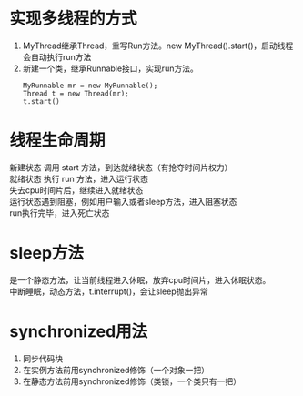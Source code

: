 # 实现多线程的方式
1. MyThread继承Thread，重写Run方法。new MyThread().start()，启动线程会自动执行run方法  
2. 新建一个类，继承Runnable接口，实现run方法。
   ```
   MyRunnable mr = new MyRunnable();
   Thread t = new Thread(mr);
   t.start()
   ```

# 线程生命周期
新建状态 调用 start 方法，到达就绪状态（有抢夺时间片权力）  
就绪状态 执行 run 方法，进入运行状态  
失去cpu时间片后，继续进入就绪状态  
运行状态遇到阻塞，例如用户输入或者sleep方法，进入阻塞状态  
run执行完毕，进入死亡状态  

# sleep方法
是一个静态方法，让当前线程进入休眠，放弃cpu时间片，进入休眠状态。  
中断睡眠，动态方法，t.interrupt()，会让sleep抛出异常  

# synchronized用法
1. 同步代码块
2. 在实例方法前用synchronized修饰（一个对象一把）
3. 在静态方法前用synchronized修饰（类锁，一个类只有一把）
